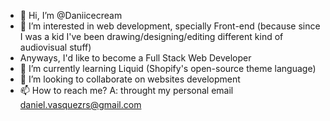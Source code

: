 - 👋 Hi, I’m @Daniicecream
- 👀 I’m interested in web development, specially Front-end (because since I was a kid I've been drawing/designing/editing different kind of audiovisual stuff)
- Anyways, I'd like to become a Full Stack Web Developer
- 🌱 I’m currently learning Liquid (Shopify's open-source theme language)
- 💞️ I’m looking to collaborate on websites development
- 📫 How to reach me? A: throught my personal email daniel.vasquezrs@gmail.com 

<!---
Daniicecream/Daniicecream is a ✨ special ✨ repository because its `README.md` (this file) appears on your GitHub profile.
You can click the Preview link to take a look at your changes.
--->
